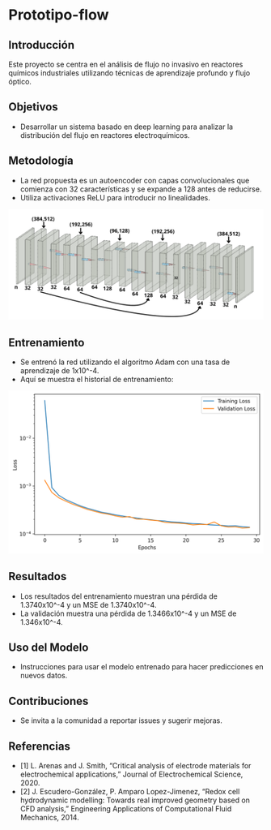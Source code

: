# Prototipo-flow

## Introducción
Este proyecto se centra en el análisis de flujo no invasivo en reactores químicos industriales utilizando técnicas de aprendizaje profundo y flujo óptico.

## Objetivos
- Desarrollar un sistema basado en deep learning para analizar la distribución del flujo en reactores electroquímicos.

## Metodología
- La red propuesta es un autoencoder con capas convolucionales que comienza con 32 características y se expande a 128 antes de reducirse.
- Utiliza activaciones ReLU para introducir no linealidades.

![Red Propuesta](https://github.com/DanielAntonioGJ/Prototipo-flow/blob/main/red_propuesta_.png)

## Entrenamiento
- Se entrenó la red utilizando el algoritmo Adam con una tasa de aprendizaje de 1x10^-4.
- Aquí se muestra el historial de entrenamiento:

![Entrenamiento](https://github.com/DanielAntonioGJ/Prototipo-flow/blob/main/Kits19_subset_UNet_training_history.png)

## Resultados
- Los resultados del entrenamiento muestran una pérdida de 1.3740x10^-4 y un MSE de 1.3740x10^-4.
- La validación muestra una pérdida de 1.3466x10^-4 y un MSE de 1.346x10^-4.

## Uso del Modelo
- Instrucciones para usar el modelo entrenado para hacer predicciones en nuevos datos.

## Contribuciones
- Se invita a la comunidad a reportar issues y sugerir mejoras.

## Referencias
- [1] L. Arenas and J. Smith, “Critical analysis of electrode materials for electrochemical applications,” Journal of Electrochemical Science, 2020.
- [2] J. Escudero-González, P. Amparo Lopez-Jimenez, “Redox cell hydrodynamic modelling: Towards real improved geometry based on CFD analysis,” Engineering Applications of Computational Fluid Mechanics, 2014.
